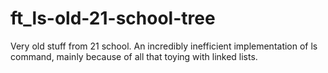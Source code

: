 # ft_ls-old-21-school-tree

Very old stuff from 21 school. An incredibly inefficient implementation of ls command, mainly because of all that toying with linked lists.
